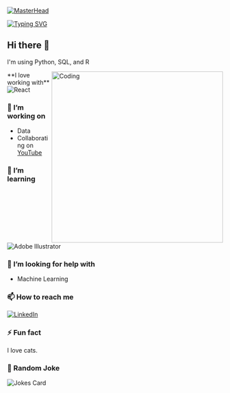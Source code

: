[![MasterHead](https://cdn.discordapp.com/attachments/996403872883019839/1193786333903200316/github.png?ex=65adfb29&is=659b8629&hm=2e432ca04edfbfb5073a26fe0efa4eeb8847ec6bb79505dcb4613bd356168ec1&)](https://github.com/Va11es)

[![Typing SVG](https://readme-typing-svg.demolab.com?font=Cormorant&weight=900&size=30&pause=1000&color=289900&background=050404&random=false&width=435&lines=Hello!+Hola!+%E4%BD%A0%E5%A5%BD!;Welcome+to+my+GitHub+%F0%9F%92%BB)](https://git.io/typing-svg)

## Hi there 👋

I'm using Python, SQL, and R 

  <img align="right" alt="Coding" width="400" src="https://44.media.tumblr.com/4ac57db98021ffd3a4e6717dee097802/aa44282323a3c36a-66/s500x750_f1/8d89ad1a17046dcf119dd8d6f69129e4166e5a3f.gif">
**I love working with**

<div display="flex">
  <img src="https://img.shields.io/badge/react-%2320232a.svg?style=for-the-badge&logo=react&logoColor=%2361DAFB" alt="React"/>
</div>

### 🔭 I’m working on

- Data
- Collaborating on [YouTube](https://www.youtube.com/) 

### 🌱 I’m learning

<div display="flex">
  <img src="https://img.shields.io/badge/adobe%20illustrator-%23FF9A00.svg?style=for-the-badge&logo=adobe%20illustrator&logoColor=white" alt="Adobe Illustrator"/>
</div>

### 🤔 I’m looking for help with

- Machine Learning

### 📫 How to reach me

<div display="flex">
  <a href="https://www.linkedin.com">
    <img src="https://img.shields.io/badge/linkedin-%230077B5.svg?style=for-the-badge&logo=linkedin&logoColor=white" alt="LinkedIn"/>
  </a>
</div>

### ⚡ Fun fact

I love cats.

### 🤡 Random Joke

![Jokes Card](https://readme-jokes.vercel.app/api?bgColor=%23073b4c&textColor=%2306d6a0&aColor=%2306d6a0&borderColor=%2306d6a0)
<!--

[![GitHub Streak](https://github-readme-streak-stats.herokuapp.com?user=Va11es&theme=dark)](https://git.io/streak-stats)

